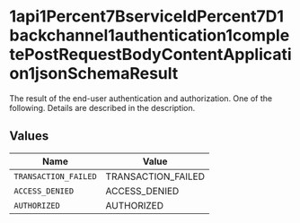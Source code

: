 # 1api1Percent7BserviceIdPercent7D1backchannel1authentication1completePostRequestBodyContentApplication1jsonSchemaResult

The result of the end-user authentication and authorization. One of the following. Details are
described in the description.



## Values

| Name                 | Value                |
| -------------------- | -------------------- |
| `TRANSACTION_FAILED` | TRANSACTION_FAILED   |
| `ACCESS_DENIED`      | ACCESS_DENIED        |
| `AUTHORIZED`         | AUTHORIZED           |